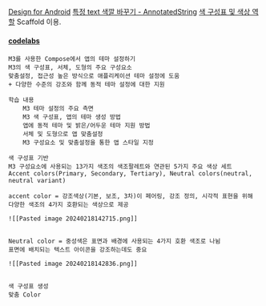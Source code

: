 [Design for Android](https://developer.android.com/design/ui/mobile/guides/foundations/system-bars?hl=ko)
[특정 text 색깔 바꾸기 - AnnotatedString](https://blog.msg-team.com/how-do-i-color-the-text-for-each-word-differently-in-jetpack-compose-b679cbd0f792)
[색 구성표 및 색상 역할](https://m3.material.io/styles/color/the-color-system/key-colors-tones)
Scaffold 이용.

#### [codelabs](https://developer.android.com/codelabs/jetpack-compose-theming?hl=ko#0)
	M3를 사용한 Compose에서 앱의 테마 설정하기
	M3의 색 구성표, 서체, 도형의 주요 구성요소
	맞춤설정, 접근성 높은 방식으로 애플리케이션 테마 설정에 도움
	+ 다양한 수준의 강조와 함께 동적 테마 설정에 대한 지원 

	학습 내용
		M3 테마 설정의 주요 측면
		M3 색 구성표, 앱의 테마 생성 방법
		앱에 동적 테마 및 밝은/어두운 테마 지원 방법
		서체 및 도형으로 앱 맞춤설정
		M3 구성요소 및 맞춤설정을 통한 앱 스타일 지정

	색 구성표 기반 
	M3 구성요소에 사용되는 13가지 색조의 색조팔레트와 연관된 5가지 주요 색상 세트
	Accent colors(Primary, Secondary, Tertiary), Neutral colors(neutral, neutral variant)

	accent color = 강조색상(기본, 보조, 3차)이 페어링, 강조 정의, 시각적 표현을 위해 다양한 색조의 4가지 호환되는 색상으로 제공
	
	![[Pasted image 20240218142715.png]]


	Neutral color = 중성색은 표면과 배경에 사용되는 4가지 호환 색조로 나뉨
	표면에 배치되는 텍스트 아이콘을 강조하는데도 중요
	
	![[Pasted image 20240218142836.png]]


	색 구성표 생성
	맞춤 Color